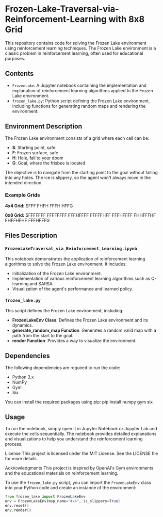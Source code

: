# Frozen-Lake-Traversal-via-Reinforcement-Learning with 8x8 Grid

This repository contains code for solving the Frozen Lake environment using reinforcement learning techniques. The Frozen Lake environment is a classic problem in reinforcement learning, often used for educational purposes.

## Contents

- `FrozenLake`: A Jupyter notebook containing the implementation and explanation of reinforcement learning algorithms applied to the Frozen Lake environment.
- `frozen_lake.py`: Python script defining the Frozen Lake environment, including functions for generating random maps and rendering the environment.

## Environment Description

The Frozen Lake environment consists of a grid where each cell can be:

- **S**: Starting point, safe
- **F**: Frozen surface, safe
- **H**: Hole, fall to your doom
- **G**: Goal, where the frisbee is located

The objective is to navigate from the starting point to the goal without falling into any holes. The ice is slippery, so the agent won't always move in the intended direction.

### Example Grids

**4x4 Grid:**
SFFF
FHFH
FFFH
HFFG

**8x8 Grid:**
SFFFFFFF
FFFFFFFF
FFFHFFFF
FFFFFHFF
FFFHFFFF
FHHFFFHF
FHFFHFHF
FFFHFFFG

## Files Description

### `FrozenLakeTraversal_via_Reinforcement_Learning.ipynb`

This notebook demonstrates the application of reinforcement learning algorithms to solve the Frozen Lake environment. It includes:

- Initialization of the Frozen Lake environment.
- Implementation of various reinforcement learning algorithms such as Q-learning and SARSA.
- Visualization of the agent's performance and learned policy.

### `frozen_lake.py`

This script defines the Frozen Lake environment, including:

- **FrozenLakeEnv Class**: Defines the Frozen Lake environment and its dynamics.
- **generate_random_map Function**: Generates a random valid map with a path from the start to the goal.
- **render Function**: Provides a way to visualize the environment.

## Dependencies

The following dependencies are required to run the code:

- Python 3.x
- NumPy
- Gym
- Six

You can install the required packages using pip:
pip install numpy gym six

## Usage

To run the notebook, simply open it in Jupyter Notebook or Jupyter Lab and execute the cells sequentially. The notebook provides detailed explanations and visualizations to help you understand the reinforcement learning process.

License
This project is licensed under the MIT License. See the LICENSE file for more details.

Acknowledgments
This project is inspired by OpenAI's Gym environments and the educational materials on reinforcement learning.

To use the `frozen_lake.py` script, you can import the `FrozenLakeEnv` class into your Python code and create an instance of the environment:

```python
from frozen_lake import FrozenLakeEnv
env = FrozenLakeEnv(map_name="4x4", is_slippery=True)
env.reset()
env.render()

